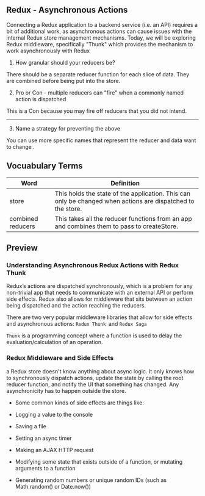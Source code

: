 ## Redux - Asynchronous Actions

Connecting a Redux application to a backend service (i.e. an API) requires a bit of additional work, as asynchronous actions can cause issues with the internal Redux store management mechanisms. Today, we will be exploring Redux middleware, specifically "Thunk" which provides the mechanism to work asynchronously with Redux

1. How granular should your reducers be?

There should be a separate reducer function for each slice of data. They are combined before being put into the store.

2. Pro or Con - multiple reducers can "fire" when a commonly named action is dispatched

This is a Con because you may fire off reducers that you did not intend.

---

3. Name a strategy for preventing the above

You can use more specific names that represent the reducer and data want to change .

## Vocuabulary Terms

| Word              | Definition                                                                                                  |
| ----------------- | ----------------------------------------------------------------------------------------------------------- |
| store             | This holds the state of the application. This can only be changed when actions are dispatched to the store. |
| combined reducers | This takes all the reducer functions from an app and combines them to pass to createStore.                  |

## Preview

### Understanding Asynchronous Redux Actions with Redux Thunk

Redux’s actions are dispatched synchronously, which is a problem for any non-trivial app that needs to communicate with an external API or perform side effects. Redux also allows for middleware that sits between an action being dispatched and the action reaching the reducers.

There are two very popular middleware libraries that allow for side effects and asynchronous actions: `Redux Thunk `and `Redux Saga`

`Thunk` is a programming concept where a function is used to delay the evaluation/calculation of an operation.

### Redux Middleware and Side Effects

a Redux store doesn't know anything about async logic. It only knows how to synchronously dispatch actions, update the state by calling the root reducer function, and notify the UI that something has changed. Any asynchronicity has to happen outside the store.

- Some common kinds of side effects are things like:

- Logging a value to the console
- Saving a file
- Setting an async timer
- Making an AJAX HTTP request
- Modifying some state that exists outside of a function, or mutating arguments to a function
- Generating random numbers or unique random IDs (such as Math.random() or Date.now())
